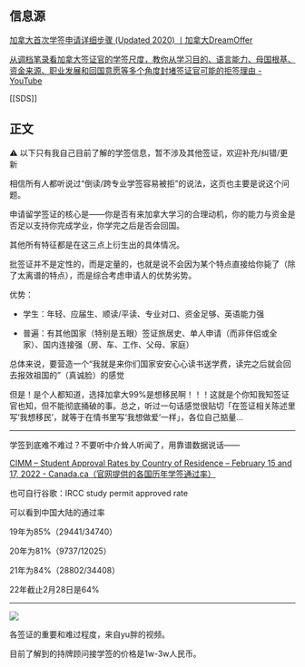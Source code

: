## 信息源

[加拿大首次学签申请详细步骤 (Updated 2020) 丨加拿大DreamOffer](https://www.dreamoffer.ca/canada-study-abroad-resource/diy-candian-study-permit)

[从调档笔录看加拿大签证官的学签尺度，教你从学习目的、语言能力、母国根基、资金来源、职业发展和回国意愿等多个角度封堵签证官可能的拒签理由 - YouTube](https://www.youtube.com/watch?v=DzPTPP9ZafU&list=WL&index=1)

[[SDS]]

## 正文

⚠️ 以下只有我自己目前了解的学签信息，暂不涉及其他签证，欢迎补充/纠错/更新



相信所有人都听说过“倒读/跨专业学签容易被拒”的说法，这页也主要是说这个问题。

申请留学签证的核心是——你是否有来加拿大学习的合理动机，你的能力与资金是否足以支持你完成学业，你学完之后是否会回国。

其他所有特征都是在这三点上衍生出的具体情况。

批签证并不是定性的，而是定量的，也就是说不会因为某个特点直接给你毙了（除了太离谱的特点），而是综合考虑申请人的优势劣势。

优势：

- 学生：年轻、应届生、顺读/平读、专业对口、资金足够、英语能力强

- 普遍：有其他国家（特别是五眼）签证旅居史、单人申请（而非伴侣或全家）、国内连接强（房、车、工作、父母、家庭）

总体来说，要营造一个“我就是来你们国家安安心心读书送学费，读完之后就会回去报效祖国的”（真诚脸）的感觉

但是！是个人都知道，选择加拿大99%是想移民啊！！！这就是个你知我知签证官也知，但不能彻底捅破的事。总之，听过一句话感觉很贴切「在签证相关陈述里写‘我想移民’，就等于在情书里写‘我想做爱’一样」，各位自己掂量...

---

学签到底难不难过？不要听中介耸人听闻了，用靠谱数据说话——

[CIMM – Student Approval Rates by Country of Residence – February 15 and 17, 2022 - Canada.ca（官网提供的各国历年学签通过率）](https://www.canada.ca/en/immigration-refugees-citizenship/corporate/transparency/committees/cimm-feb-15-17-2022/student-approval-rates.html)

也可自行谷歌：IRCC study permit approved rate

可以看到中国大陆的通过率

19年为85%（29441/34740）

20年为81%（9737/12025）

21年为84%（28802/34408）

22年截止2月28日是64%

---

![](https://cdn.jsdelivr.net/gh/Gnblink0/Picture/img/20220701094120.png)

各签证的重要和难过程度，来自yu胖的视频。



目前了解到的持牌顾问接学签的价格是1w-3w人民币。